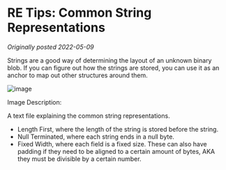 # RE Tips: Common String Representations

_Originally posted 2022-05-09_

Strings are a good way of determining the layout of an unknown binary blob. If you can figure out how the strings are stored, you can use it as an anchor to map out other structures around them.

![image](https://user-images.githubusercontent.com/26436276/209995327-7e24d760-de7a-41c0-8ab3-28fdc5dfcb7c.png)

Image Description:

A text file explaining the common string representations.

- Length First, where the length of the string is stored before the string.
- Null Terminated, where each string ends in a null byte.
- Fixed Width, where each field is a fixed size. These can also have padding if they need to be aligned to a certain amount of bytes, AKA they must be divisible by a certain number.
